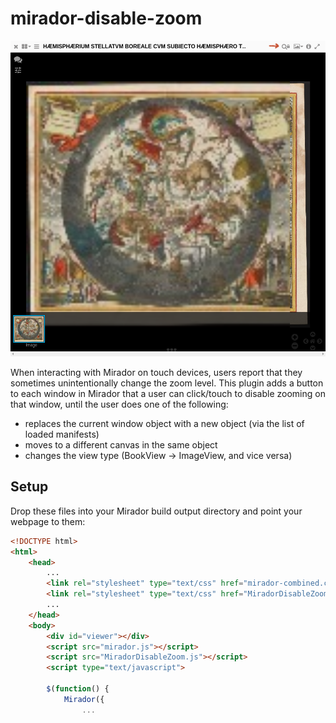 # mirador-disable-zoom

![window zoom disable button](images/window-zoom-disable.png)

When interacting with Mirador on touch devices, users report that they sometimes unintentionally change the zoom level. This plugin adds a button to each window in Mirador that a user can click/touch to disable zooming on that window, until the user does one of the following:

- replaces the current window object with a new object (via the list of loaded manifests)
- moves to a different canvas in the same object
- changes the view type (BookView -> ImageView, and vice versa)

## Setup
Drop these files into your Mirador build output directory and point your webpage to them:

```html
<!DOCTYPE html>
<html>
    <head>
        ...
        <link rel="stylesheet" type="text/css" href="mirador-combined.css">
        <link rel="stylesheet" type="text/css" href="MiradorDisableZoom.css">
        ...
    </head>
    <body>
        <div id="viewer"></div>
        <script src="mirador.js"></script>
        <script src="MiradorDisableZoom.js"></script>
        <script type="text/javascript">

        $(function() {
            Mirador({
                ...
```
